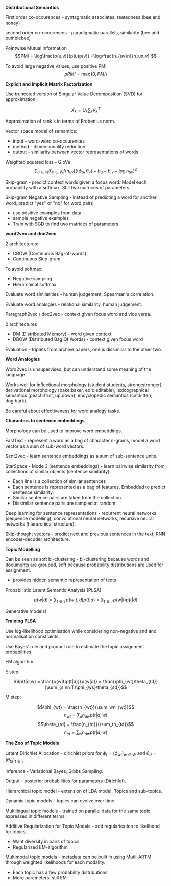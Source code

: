 **Distributional Semantics**

First order co-occurences - syntagmatic associates, reatedness (bee and honey)

second order co-occurences - paradigmatic parallels, similarity (bee and bumblebee)

Pointwise Mutual Information
$$PMI = \log\frac{p(u,v)}{p(u)p(v)} =\log\frac{n_{uv}n}{n_un_v} $$

To avoid large negative values, use positive PMI
$$pPMI = \max(0,PMI)$$


**Explicit and Implicit Matrix Factorization**

Use truncated version of Singular Value Decomposition (SVD) for approximation.

$$\hat{X}_k = U_k\sum_kV_k^T$$

Approximation of rank k in terms of Frobenius norm.

Vector space model of semantics:
* input - word-word co-occurences
* method - dimensionality reduction
* output - similarity between vector representations of words

Weighted squared loss - GloVe
$$\sum_{u \in W}\sum_{v \in W} f(n_{uv}) (\langle \phi_u,\theta_v \rangle + b_u - b'_v - \log n_{uv})^2$$

Skip-gram - predict context words given a focus word. Model each probability with a softmax. Still two matrices of parameters.

Skip-gram Negative Sampling - instead of predicting a word for another word, predict "yes" or "no" for word pairs
* use positive examples from data
* sample negative examples
* Train with SGD to find two matrices of parameters

**word2vec and doc2vec**

2 architectures:
* CBOW (Continuous Bag-of-words)
* Continuous Skip-gram

To avoid softmax:
* Negative sampling
* Hierarchical softmax

Evaluate word similarities - human judgement, Spearman's correlation.

Evaluate word analogies - relational similarity, human judgement.

Paragraph2vec / doc2vec - context given focus word and vice versa.

2 architectures
* DM (Distributed Memory) - word given context
* DBOW (Distributed Bag Of Words) - context given focus word

Evaluation - triplets from archive papers, one is dissimilar to the other two.


**Word Analogies**

Word2vec is unsupervised, but can understand some meaning of the language.

Works well for inflectional morphology (student:students, strong:stronger), derivational morphology (bake:baker, edit: editable), lexicographical semantics (peach:fruit, up:down), encyclopedic semantics (cat:kitten, dog:bark). 

Be careful about effectiveness for word analogy tasks.


**Characters to sentence embeddings**

Morphology can be used to improve word embeddings.

FastText - represent a word as a bag of character n-grams, model a word vector as a sum of sub-word vectors.

Sent2vec - learn sentence embeddings as a sum of sub-sentence units.

StarSpace - Mode 3 (sentence embeddings) - learn pairwise similarity from collections of similar objects (sentence similarity). 
* Each line is a collection of similar sentences
* Each sentence is represented as a bag of features. Embedded to predict sentence similarity.
* Similar sentence pairs are taken from the collection.
* Dissimilar sentence pairs are sampled at random.

Deep learning for sentence representations - recurrent neural networks (sequence modelling), convolutional neural networks, recursive neural networks (hierarchical structure).

Skip-thought vectors - predict next and previous sentences in the text, RNN encoder-decoder architecture.


**Topic Modelling**

Can be seen as soft bi-clustering - bi-clustering because words and documents are grouped, soft because probability distributions are used for assignment.
* provides hidden semantic representation of texts

Probabilistic Latent Semantic Analysis (PLSA)

$$p(w|d) = \sum_{t \in T} p(w|t,d)p(t|d) = \sum_{t \in T} p(w|t)p(t|d) $$

Generative models!


**Training PLSA**

Use log-likelihood optimisation while considering non-negative and and normalisation constraints.

Use Bayes' rule and product rule to estimate the topic assignment probabilities.

EM algorithm

E step:

$$p(t|d,w) = \frac{p(w|t)p(t|d)}{p(w|d)} = \frac{\phi_{wt}\theta_{td}}{\sum_{s \in T}\phi_{ws}\theta_{sd}}$$

M step:

$$\phi_{wt} = \frac{n_{wt}}{\sum_wn_{wt}}$$  $$n_{wt} = \sum_d n_{dw}p(t|d,w)$$
$$\theta_{td} = \frac{n_{td}}{\sum_tn_{td}}$$
$$n_{td} = \sum_w n_{dw} p(t|d,w)$$


**The Zoo of Topic Models**

Latent Dirichlet Allocation - dirichlet priors for $\phi_t = (\phi_{wt})_{w \in W}$ and $\theta_d = (\theta_{td})_{t \in T}$.

Inference - Variational Bayes, Gibbs Sampling.

Output - posterior probabilities for parameters (Dirichlet).

Hierarchical topic model - extension of LDA model. Topics and sub-topics.

Dynamic topic models - topics can evolve over time.

Multilingual topic models - trained on parallel data for the same topic, expressed in different terms.

Additive Regularization for Topic Models - add regularisation to likelihood for topics.
* Want diversity in pairs of topics
* Regularised EM-algorithm


Multimodal topic models - metadata can be built in using Mutli-ARTM through weighted likelihoods for each modality.
* Each topic has a few probability distributions
* More parameters, still EM


